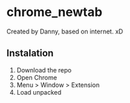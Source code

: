 # chrome_newtab

Created by Danny, based on internet. xD

## Instalation

1. Download the repo
2. Open Chrome
3. Menu > Window > Extension
4. Load unpacked
